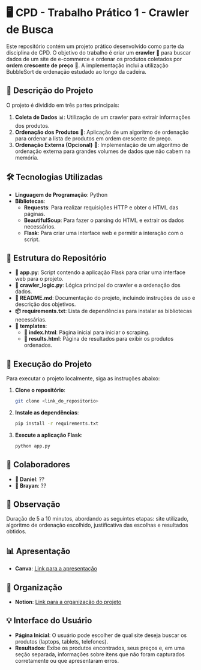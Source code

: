 # 🖥️ CPD - Trabalho Prático 1 - Crawler de Busca

Este repositório contém um projeto prático desenvolvido como parte da disciplina de CPD. O objetivo do trabalho é criar um **crawler** 📡 para buscar dados de um site de e-commerce e ordenar os produtos coletados por **ordem crescente de preço** 💸. A implementação inclui a utilização BubbleSort de ordenação estudado ao longo da cadeira.

## 📌 Descrição do Projeto

O projeto é dividido em três partes principais:

1. **Coleta de Dados** 📊: Utilização de um crawler para extrair informações dos produtos.
2. **Ordenação dos Produtos** 🔄: Aplicação de um algoritmo de ordenação para ordenar a lista de produtos em ordem crescente de preço.
3. **Ordenação Externa (Opcional)** 💾: Implementação de um algoritmo de ordenação externa para grandes volumes de dados que não cabem na memória.

## 🛠️ Tecnologias Utilizadas

- **Linguagem de Programação**: Python
- **Bibliotecas**:
  - **Requests**: Para realizar requisições HTTP e obter o HTML das páginas.
  - **BeautifulSoup**: Para fazer o parsing do HTML e extrair os dados necessários.
  - **Flask**: Para criar uma interface web e permitir a interação com o script.

## 📂 Estrutura do Repositório

- **📄 app.py**: Script contendo a aplicação Flask para criar uma interface web para o projeto.
- **📄 crawler_logic.py**: Lógica principal do crawler e a ordenação dos dados.
- **📑 README.md**: Documentação do projeto, incluindo instruções de uso e descrição dos objetivos.
- **📦 requirements.txt**: Lista de dependências para instalar as bibliotecas necessárias.
- **📂 templates**:
  - **📄 index.html**: Página inicial para iniciar o scraping.
  - **📄 results.html**: Página de resultados para exibir os produtos ordenados.

## 🚀 Execução do Projeto

Para executar o projeto localmente, siga as instruções abaixo:

1. **Clone o repositório**:
   ```sh
   git clone <link_do_repositorio>
   ```
2. **Instale as dependências**:
   ```sh
   pip install -r requirements.txt
   ```
3. **Execute a aplicação Flask**:
   ```sh
   python app.py
   ```

## 👥 Colaboradores

- **👤 Daniel**: ??
- **👤 Brayan**: ??

## 📢 Observação

Duração de 5 a 10 minutos, abordando as seguintes etapas: site utilizado, algoritmo de ordenação escolhido, justificativa das escolhas e resultados obtidos.

## 📊 Apresentação

- **Canva**: [Link para a apresentação](https://www.canva.com/design/DAGS0xTnHAA/P7iUJkR6VQB10-Ij0-7_Cw/edit?utm_content=DAGS0xTnHAA&utm_campaign=designshare&utm_medium=link2&utm_source=sharebutton)

## 📝 Organização

- **Notion**: [Link para a organização do projeto](https://www.notion.so/CPD-TRABALHO-cb9ead442bc34965897eefdf3d5bee80?pvs=4)

## 💡 Interface do Usuário

- **Página Inicial**: O usuário pode escolher de qual site deseja buscar os produtos (laptops, tablets, telefones).
- **Resultados**: Exibe os produtos encontrados, seus preços e, em uma seção separada, informações sobre itens que não foram capturados corretamente ou que apresentaram erros.
